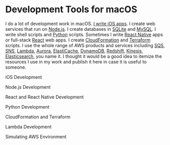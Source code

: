 # Development Tools for macOS

I do a lot of development work in macOS. [I write iOS apps](http://www.renkara.com). I create web services that run on [Node.js](https://nodejs.org/en/). I create databases in [SQLite](https://www.sqlite.org) and [MySQL](https://www.mysql.com). I write shell scripts and [Python](https://www.python.org) scripts. Sometimes I write [React Native](https://facebook.github.io/react-native/) apps or full-stack [React](https://reactjs.org) web apps. I create [CloudFormation](https://aws.amazon.com/cloudformation/) and [Terraform](https://www.terraform.io) scripts. I use the whole range of AWS products and services including [SQS](https://aws.amazon.com/sqs/), [SNS](https://aws.amazon.com/sns/), [Lambda](https://aws.amazon.com/lambda/), [Aurora](https://aws.amazon.com/rds/aurora), [ElastiCache](https://aws.amazon.com/elasticache), [DynamoDB](https://aws.amazon.com/dynamodb), [Redshift](https://aws.amazon.com/redshift), [Kinesis](https://aws.amazon.com/kinesis/), [Elasticsearch](https://aws.amazon.com/elasticsearch-service/), you name it. I thought it would be a good idea to itemize the resources I use in my work and publish it here in case it is useful to someone.

iOS Development

Node.js Development

React and React Native Development

Python Development

CloudFormation and Terraform

Lambda Development

Simulating AWS Environment
